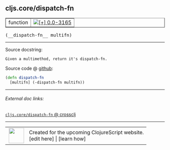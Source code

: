 ## cljs.core/dispatch-fn



 <table border="1">
<tr>
<td>function</td>
<td><a href="https://github.com/cljsinfo/cljs-api-docs/tree/0.0-3165"><img valign="middle" alt="[+] 0.0-3165" title="Added in 0.0-3165" src="https://img.shields.io/badge/+-0.0--3165-lightgrey.svg"></a> </td>
</tr>
</table>


 <samp>
(__dispatch-fn__ multifn)<br>
</samp>

---





Source docstring:

```
Given a multimethod, return it's dispatch-fn.
```


Source code @ [github](https://github.com/clojure/clojurescript/blob/r3211/src/cljs/cljs/core.cljs#L9485-L9487):

```clj
(defn dispatch-fn
  [multifn] (-dispatch-fn multifn))
```

<!--
Repo - tag - source tree - lines:

 <pre>
clojurescript @ r3211
└── src
    └── cljs
        └── cljs
            └── <ins>[core.cljs:9485-9487](https://github.com/clojure/clojurescript/blob/r3211/src/cljs/cljs/core.cljs#L9485-L9487)</ins>
</pre>

-->

---



###### External doc links:

[`cljs.core/dispatch-fn` @ crossclj](http://crossclj.info/fun/cljs.core.cljs/dispatch-fn.html)<br>

---

 <table>
<tr><td>
<img valign="middle" align="right" width="48px" src="http://i.imgur.com/Hi20huC.png">
</td><td>
Created for the upcoming ClojureScript website.<br>
[edit here] | [learn how]
</td></tr></table>

[edit here]:https://github.com/cljsinfo/cljs-api-docs/blob/master/cljsdoc/cljs.core/dispatch-fn.cljsdoc
[learn how]:https://github.com/cljsinfo/cljs-api-docs/wiki/cljsdoc-files

<!--

This information was too distracting to show to readers, but I'll leave it
commented here since it is helpful to:

- pretty-print the data used to generate this document
- and show how to retrieve that data



The API data for this symbol:

```clj
{:ns "cljs.core",
 :name "dispatch-fn",
 :signature ["[multifn]"],
 :history [["+" "0.0-3165"]],
 :type "function",
 :full-name-encode "cljs.core/dispatch-fn",
 :source {:code "(defn dispatch-fn\n  [multifn] (-dispatch-fn multifn))",
          :title "Source code",
          :repo "clojurescript",
          :tag "r3211",
          :filename "src/cljs/cljs/core.cljs",
          :lines [9485 9487]},
 :full-name "cljs.core/dispatch-fn",
 :docstring "Given a multimethod, return it's dispatch-fn."}

```

Retrieve the API data for this symbol:

```clj
;; from Clojure REPL
(require '[clojure.edn :as edn])
(-> (slurp "https://raw.githubusercontent.com/cljsinfo/cljs-api-docs/catalog/cljs-api.edn")
    (edn/read-string)
    (get-in [:symbols "cljs.core/dispatch-fn"]))
```

-->
